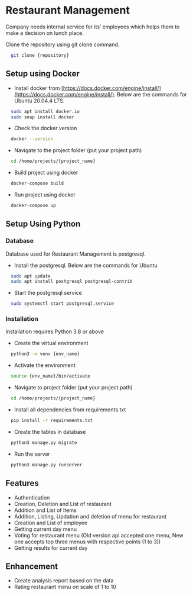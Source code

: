 # Restaurant Management

Company needs internal service for its’ employees which helps them to make a decision
on lunch place.

Clone the repository using git clone command.
```bash
  git clone {repository}
```
## Setup using Docker
- Install docker from [https://docs.docker.com/engine/install/](https://docs.docker.com/engine/install/). Below are the commands for Ubuntu 20.04.4 LTS.
```bash
  sudo apt install docker.io
  sudo snap install docker
```
- Check the docker version
```bash
  docker --version
```
- Navigate to the project folder (put your project path)
```bash
  cd /home/projects/{project_name}
```
- Build project using docker
```bash
  docker-compose build
```
- Run project using docker
```bash
  docker-compose up
```
## Setup Using Python

### Database

Database used for Restaurant Management is postgresql.
- Install the postgresql. Below are the commands for Ubuntu
```bash
  sudo apt update
  sudo apt install postgresql postgresql-contrib
```
- Start the postgresql service
```bash
  sudo systemctl start postgresql.service
```

### Installation

Installation requires Python 3.8 or above

* Create the virtual environment
```bash
  python3 -m venv {env_name}
```
* Activate the environment
```bash
  source {env_name}/bin/activate
```
* Navigate to project folder (put your project path)
```bash
  cd /home/projects/{project_name}
```
* Install all dependencies from requirements.txt
```bash
  pip install -r requirements.txt
```
* Create the tables in database
```bash
  python3 manage.py migrate
```
* Run the server
```bash
  python3 manage.py runserver
```
## Features

- Authentication
- Creation, Deletion and List of restaurant
- Addition and List of Items
- Addition, Listing, Updation and deletion of menu for restaurant
- Creation and List of employee
- Getting current day menu
- Voting for restaurant menu (Old version api accepted one menu, New one accepts top three menus with respective points (1 to 3))
- Getting results for current day

## Enhancement

- Create analysis report based on the data
- Rating restaurant menu on scale of 1 to 10